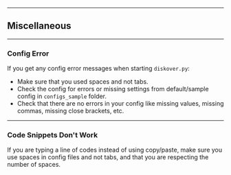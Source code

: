 ___
## Miscellaneous
___

### Config Error

If you get any config error messages when starting `diskover.py`:

- Make sure that you used spaces and not tabs.
- Check the config for errors or missing settings from default/sample config in `configs_sample` folder.
- Check that there are no errors in your config like missing values, missing commas, missing close brackets, etc.

___
### Code Snippets Don't Work

If you are typing a line of codes instead of using copy/paste, make sure you use spaces in config files and not tabs, and that you are respecting the number of spaces.
